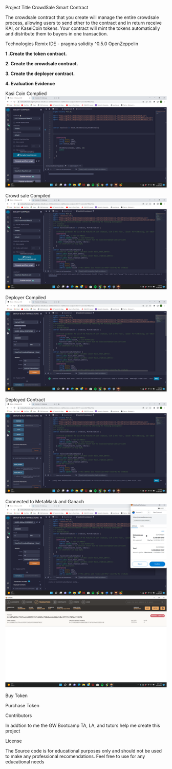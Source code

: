 Project Title CrowdSale  Smart Contract

The crowdsale contract that you create will manage the entire crowdsale process, allowing users to send ether to the contract and in return receive KAI, or KaseiCoin tokens. Your contract will mint the tokens automatically and distribute them to buyers in one transaction.

Technologies Remix IDE - pragma solidity ^0.5.0
 OpenZeppelin 

**1 .Create the  token contract.**

**2. Create the crowdsale contract.**

**3. Create the deployer contract.**


**4. Evaluation Evidence**

Kasi Coin Complied 
![test](COIN_COMPILED.png)

Crowd sale Compiled 
![](CROWDSALE_COMPILED.png)

Deployer Compiled 
![](DEPLOYER_COMPILED.png)

Deployed Contract 
![](Deployed_contract.png)

Connected to MetaMask and Ganach 
![](CONNECTED_TO_METAMASK.png)
![](CONNECTED_TO_GANACH.png)

Buy Token 


Purchase Token 






 Contributors

In addtion to me the GW Bootcamp TA, LA, and tutors help me create this project

License

The Source code is for educational purposes only and should not be used to make any professional recomendations. Feel free to use for any educational needs